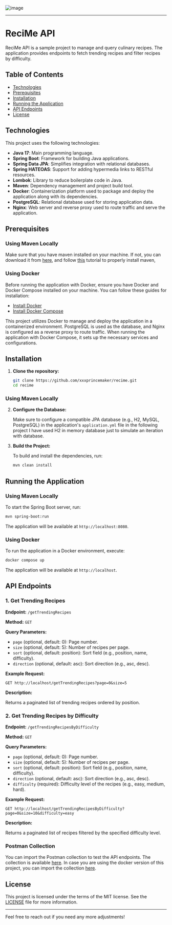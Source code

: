 ![image](https://scontent.fsdu38-1.fna.fbcdn.net/v/t39.30808-6/312985842_496033049211358_5973914414839344733_n.jpg?_nc_cat=109&ccb=1-7&_nc_sid=6ee11a&_nc_eui2=AeHT4I8RrPGD8vPBB1ZrHeLFubbFq8iecsS5tsWryJ5yxNf456Wip-bqL3EgZtOKXSdjtzrh89a_ZOOgXwlfZ4yP&_nc_ohc=uJ1cUjMYErgQ7kNvgE-RyYD&_nc_ht=scontent.fsdu38-1.fna&oh=00_AYAXRS-DVtGftMtefX8z4McWb5kziMGmlvIxdlTsK30h8g&oe=66E74F1C)

---

# ReciMe API

ReciMe API is a sample project to manage and query culinary recipes. The application provides endpoints to fetch trending recipes and filter recipes by difficulty.

## Table of Contents

- [Technologies](#technologies)
- [Prerequisites](#prerequisites)
- [Installation](#installation)
- [Running the Application](#running-the-application)
- [API Endpoints](#api-endpoints)
- [License](#license)

## Technologies

This project uses the following technologies:

- **Java 17**: Main programming language.
- **Spring Boot**: Framework for building Java applications.
- **Spring Data JPA**: Simplifies integration with relational databases.
- **Spring HATEOAS**: Support for adding hypermedia links to RESTful resources.
- **Lombok**: Library to reduce boilerplate code in Java.
- **Maven**: Dependency management and project build tool.
- **Docker**: Containerization platform used to package and deploy the application along with its dependencies.
- **PostgreSQL**: Relational database used for storing application data.
- **Nginx**: Web server and reverse proxy used to route traffic and serve the application.

## Prerequisites

### Using Maven Locally

Make sure that you have maven installed on your machine. If not, you can download it from [here](https://maven.apache.org/download.cgi), and follow [this](https://alexadam.dev/blog/install-java-maven) tutorial to properly install maven,

### Using Docker
Before running the application with Docker, ensure you have Docker and Docker Compose installed on your machine. You can follow these guides for installation:

- [Install Docker](https://docs.docker.com/get-docker/)
- [Install Docker Compose](https://docs.docker.com/compose/install/)

This project utilizes Docker to manage and deploy the application in a containerized environment. PostgreSQL is used as the database, and Nginx is configured as a reverse proxy to route traffic. When running the application with Docker Compose, it sets up the necessary services and configurations.

## Installation

1. **Clone the repository:**

   ```bash
   git clone https://github.com/xxxprincemaker/recime.git
   cd recime
   ```

### Using Maven Locally

2. **Configure the Database:**

   Make sure to configure a compatible JPA database (e.g., H2, MySQL, PostgreSQL) in the application's `application.yml` file in the following project I have used H2 in memory database just to simulate an iteration with database.

3. **Build the Project:**

   To build and install the dependencies, run:

   ```bash
   mvn clean install
   ```

## Running the Application

### Using Maven Locally

To start the Spring Boot server, run:

```bash
mvn spring-boot:run
```

The application will be available at `http://localhost:8080`.


### Using Docker

To run the application in a Docker environment, execute:

```bash
docker compose up
```

The application will be available at `http://localhost`.

## API Endpoints

### 1. Get Trending Recipes

**Endpoint:** `/getTrendingRecipes`

**Method:** `GET`

**Query Parameters:**

- `page` (optional, default: 0): Page number.
- `size` (optional, default: 5): Number of recipes per page.
- `sort` (optional, default: position): Sort field (e.g., position, name, difficulty).
- `direction` (optional, default: asc): Sort direction (e.g., asc, desc).

**Example Request:**

```http
GET http://localhost/getTrendingRecipes?page=0&size=5
```

**Description:**

Returns a paginated list of trending recipes ordered by position.

### 2. Get Trending Recipes by Difficulty

**Endpoint:** `/getTrendingRecipesByDifficulty`

**Method:** `GET`

**Query Parameters:**

- `page` (optional, default: 0): Page number.
- `size` (optional, default: 5): Number of recipes per page.
- `sort` (optional, default: position): Sort field (e.g., position, name, difficulty).
- `direction` (optional, default: asc): Sort direction (e.g., asc, desc).
- `difficulty` (required): Difficulty level of the recipes (e.g., easy, medium, hard).

**Example Request:**

```http
GET http://localhost/getTrendingRecipesByDifficulty?page=0&size=10&difficulty=easy
```

**Description:**

Returns a paginated list of recipes filtered by the specified difficulty level.

### Postman Collection

You can import the Postman collection to test the API endpoints. The collection is available [here](Code%20Challenge.postman_collection.json). In case you are using
the docker version of this project, you can import the collection [here](Code%20Challenge%20Docker.postman_collection.json).

## License

This project is licensed under the terms of the MIT license. See the [LICENSE](LICENSE.md) file for more information.

---

Feel free to reach out if you need any more adjustments!